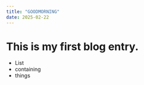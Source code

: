 ```yaml
---
title: "GOODMORNING"
date: 2025-02-22
---
```


# This is my first blog entry.
- List
- containing
- things
